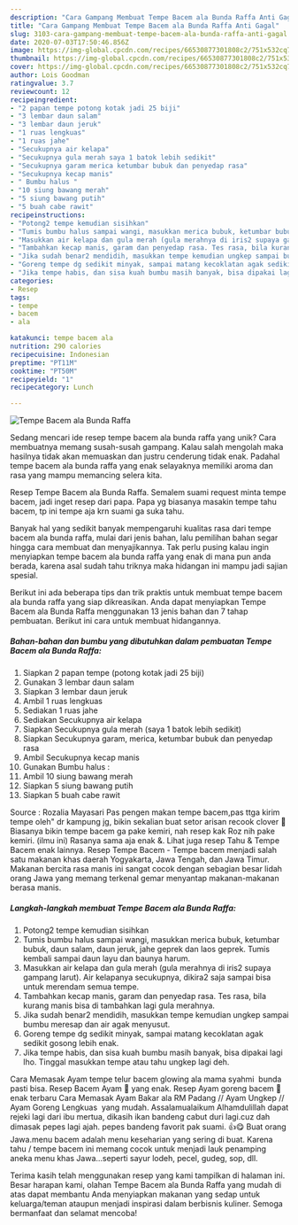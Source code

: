 ```yaml
---
description: "Cara Gampang Membuat Tempe Bacem ala Bunda Raffa Anti Gagal"
title: "Cara Gampang Membuat Tempe Bacem ala Bunda Raffa Anti Gagal"
slug: 3103-cara-gampang-membuat-tempe-bacem-ala-bunda-raffa-anti-gagal
date: 2020-07-03T17:50:46.856Z
image: https://img-global.cpcdn.com/recipes/66530877301808c2/751x532cq70/tempe-bacem-ala-bunda-raffa-foto-resep-utama.jpg
thumbnail: https://img-global.cpcdn.com/recipes/66530877301808c2/751x532cq70/tempe-bacem-ala-bunda-raffa-foto-resep-utama.jpg
cover: https://img-global.cpcdn.com/recipes/66530877301808c2/751x532cq70/tempe-bacem-ala-bunda-raffa-foto-resep-utama.jpg
author: Lois Goodman
ratingvalue: 3.7
reviewcount: 12
recipeingredient:
- "2 papan tempe potong kotak jadi 25 biji"
- "3 lembar daun salam"
- "3 lembar daun jeruk"
- "1 ruas lengkuas"
- "1 ruas jahe"
- "Secukupnya air kelapa"
- "Secukupnya gula merah saya 1 batok lebih sedikit"
- "Secukupnya garam merica ketumbar bubuk dan penyedap rasa"
- "Secukupnya kecap manis"
- " Bumbu halus "
- "10 siung bawang merah"
- "5 siung bawang putih"
- "5 buah cabe rawit"
recipeinstructions:
- "Potong2 tempe kemudian sisihkan"
- "Tumis bumbu halus sampai wangi, masukkan merica bubuk, ketumbar bubuk, daun salam, daun jeruk, jahe geprek dan laos geprek. Tumis kembali sampai daun layu dan baunya harum."
- "Masukkan air kelapa dan gula merah (gula merahnya di iris2 supaya gampang larut). Air kelapanya secukupnya, dikira2 saja sampai bisa untuk merendam semua tempe."
- "Tambahkan kecap manis, garam dan penyedap rasa. Tes rasa, bila kurang manis bisa di tambahkan lagi gula merahnya."
- "Jika sudah benar2 mendidih, masukkan tempe kemudian ungkep sampai bumbu meresap dan air agak menyusut."
- "Goreng tempe dg sedikit minyak, sampai matang kecoklatan agak sedikit gosong lebih enak."
- "Jika tempe habis, dan sisa kuah bumbu masih banyak, bisa dipakai lagi lho. Tinggal masukkan tempe atau tahu ungkep lagi deh."
categories:
- Resep
tags:
- tempe
- bacem
- ala

katakunci: tempe bacem ala 
nutrition: 290 calories
recipecuisine: Indonesian
preptime: "PT11M"
cooktime: "PT50M"
recipeyield: "1"
recipecategory: Lunch

---
```



![Tempe Bacem ala Bunda Raffa](https://img-global.cpcdn.com/recipes/66530877301808c2/751x532cq70/tempe-bacem-ala-bunda-raffa-foto-resep-utama.jpg)

Sedang mencari ide resep tempe bacem ala bunda raffa yang unik? Cara membuatnya memang susah-susah gampang. Kalau salah mengolah maka hasilnya tidak akan memuaskan dan justru cenderung tidak enak. Padahal tempe bacem ala bunda raffa yang enak selayaknya memiliki aroma dan rasa yang mampu memancing selera kita.

Resep Tempe Bacem ala Bunda Raffa. Semalem suami request minta tempe bacem, jadi inget resep dari papa. Papa yg biasanya masakin tempe tahu bacem, tp ini tempe aja krn suami ga suka tahu.

Banyak hal yang sedikit banyak mempengaruhi kualitas rasa dari tempe bacem ala bunda raffa, mulai dari jenis bahan, lalu pemilihan bahan segar hingga cara membuat dan menyajikannya. Tak perlu pusing kalau ingin menyiapkan tempe bacem ala bunda raffa yang enak di mana pun anda berada, karena asal sudah tahu triknya maka hidangan ini mampu jadi sajian spesial.


Berikut ini ada beberapa tips dan trik praktis untuk membuat tempe bacem ala bunda raffa yang siap dikreasikan. Anda dapat menyiapkan Tempe Bacem ala Bunda Raffa menggunakan 13 jenis bahan dan 7 tahap pembuatan. Berikut ini cara untuk membuat hidangannya.

<!--inarticleads1-->

##### Bahan-bahan dan bumbu yang dibutuhkan dalam pembuatan Tempe Bacem ala Bunda Raffa:

1. Siapkan 2 papan tempe (potong kotak jadi 25 biji)
1. Gunakan 3 lembar daun salam
1. Siapkan 3 lembar daun jeruk
1. Ambil 1 ruas lengkuas
1. Sediakan 1 ruas jahe
1. Sediakan Secukupnya air kelapa
1. Siapkan Secukupnya gula merah (saya 1 batok lebih sedikit)
1. Siapkan Secukupnya garam, merica, ketumbar bubuk dan penyedap rasa
1. Ambil Secukupnya kecap manis
1. Gunakan  Bumbu halus :
1. Ambil 10 siung bawang merah
1. Siapkan 5 siung bawang putih
1. Siapkan 5 buah cabe rawit


Source : Rozalia Mayasari Pas pengen makan tempe bacem,pas ttga kirim tempe oleh&#34; dr kampung jg, bikin sekalian buat setor arisan recook clover 🤗 Biasanya bikin tempe bacem ga pake kemiri, nah resep kak Roz nih pake kemiri. (ilmu ini) Rasanya sama aja enak &amp;. Lihat juga resep Tahu &amp; Tempe Bacem enak lainnya. Resep Tempe Bacem - Tempe bacem menjadi salah satu makanan khas daerah Yogyakarta, Jawa Tengah, dan Jawa Timur. Makanan bercita rasa manis ini sangat cocok dengan sebagian besar lidah orang Jawa yang memang terkenal gemar menyantap makanan-makanan berasa manis. 

<!--inarticleads2-->

##### Langkah-langkah membuat Tempe Bacem ala Bunda Raffa:

1. Potong2 tempe kemudian sisihkan
1. Tumis bumbu halus sampai wangi, masukkan merica bubuk, ketumbar bubuk, daun salam, daun jeruk, jahe geprek dan laos geprek. Tumis kembali sampai daun layu dan baunya harum.
1. Masukkan air kelapa dan gula merah (gula merahnya di iris2 supaya gampang larut). Air kelapanya secukupnya, dikira2 saja sampai bisa untuk merendam semua tempe.
1. Tambahkan kecap manis, garam dan penyedap rasa. Tes rasa, bila kurang manis bisa di tambahkan lagi gula merahnya.
1. Jika sudah benar2 mendidih, masukkan tempe kemudian ungkep sampai bumbu meresap dan air agak menyusut.
1. Goreng tempe dg sedikit minyak, sampai matang kecoklatan agak sedikit gosong lebih enak.
1. Jika tempe habis, dan sisa kuah bumbu masih banyak, bisa dipakai lagi lho. Tinggal masukkan tempe atau tahu ungkep lagi deh.


Cara Memasak Ayam tempe telur bacem glowing ala mama syahmi ️ bunda pasti bisa. Resep Bacem Ayam 🍮 yang enak. Resep Ayam goreng bacem 🍮 enak terbaru Cara Memasak Ayam Bakar ala RM Padang // Ayam Ungkep // Ayam Goreng Lengkuas ️ yang mudah. Assalamualaikum Alhamdulillah dapat rejeki lagi dari ibu mertua, dikasih ikan bandeng cabut duri lagi.cuz dah dimasak pepes lagi ajah. pepes bandeng favorit pak suami. 👍😋 Buat orang Jawa.menu bacem adalah menu keseharian yang sering di buat. Karena tahu / tempe bacem ini memang cocok untuk menjadi lauk penamping aneka menu khas Jawa…seperti sayur lodeh, pecel, gudeg, sop, dll. 

Terima kasih telah menggunakan resep yang kami tampilkan di halaman ini. Besar harapan kami, olahan Tempe Bacem ala Bunda Raffa yang mudah di atas dapat membantu Anda menyiapkan makanan yang sedap untuk keluarga/teman ataupun menjadi inspirasi dalam berbisnis kuliner. Semoga bermanfaat dan selamat mencoba!
